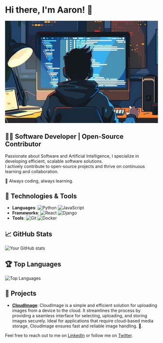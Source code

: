 # Hi there, I'm Aaron! 👋

![Header Image](https://github.com/Aaron-Thapa/Aaron-Thapa/blob/master/developer-8764523_1281.jpg)

## 👨‍💻 Software Developer | Open-Source Contributor  

Passionate about Software and Artificial Intelligence, I specialize in developing efficient, scalable software solutions.  
I actively contribute to open-source projects and thrive on continuous learning and collaboration.  

🚀 Always coding, always learning.  

## 🔧 Technologies & Tools
- **Languages**: ![Python](https://img.shields.io/badge/-Python-3776AB?style=flat-square&logo=python&logoColor=white) ![JavaScript](https://img.shields.io/badge/-JavaScript-F7DF1E?style=flat-square&logo=javascript&logoColor=black)
- **Frameworks**: ![React](https://img.shields.io/badge/-React-61DAFB?style=flat-square&logo=react&logoColor=white) ![Django](https://img.shields.io/badge/-Django-092E20?style=flat-square&logo=django&logoColor=white)
- **Tools**: ![Git](https://img.shields.io/badge/-Git-F05032?style=flat-square&logo=git&logoColor=white) ![Docker](https://img.shields.io/badge/-Docker-2496ED?style=flat-square&logo=docker&logoColor=white)

## 📈 GitHub Stats
![Your GitHub stats](https://github-readme-stats.vercel.app/api?username=Aaron-Thapa&show_icons=true&theme=radical)

## 🏆 Top Languages
![Top Languages](https://github-readme-stats.vercel.app/api/top-langs/?username=Aaron-Thapa&layout=compact&theme=radical)

## 🚀 Projects
- **[CloudImage](https://github.com/Aaron-Thapa/CloudImage)**: CloudImage is a simple and efficient solution for uploading images from a device to the cloud. It streamlines the process by providing a seamless interface for selecting, uploading, and storing images securely. Ideal for applications that require cloud-based media storage, CloudImage ensures fast and reliable image handling. 🚀.

Feel free to reach out to me on [LinkedIn](https://www.linkedin.com/in/anup-thapa-443231139/) or follow me on [Twitter](https://x.com/Aaronthapaa).
